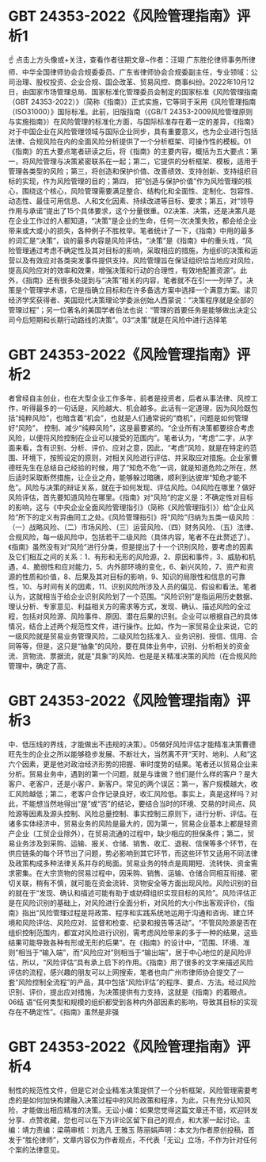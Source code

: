 # GBT 24353-2022《风险管理指南》评析1

☝ 点击上方头像或+关注，查看作者往期文章~作者：汪翊 广东胜伦律师事务所律师、中华全国律师协会合规委委员、广东省律师协会合规委副主任，专业领域：公司治理、股权投资、企业合规、国企改革、贸易风控、商事纠纷。2022年10月12日，由国家市场管理总局、国家标准化管理委员会制定的国家标准《风险管理指南（GBT 24353-2022）》（简称《指南》）正式实施，它等同于采用《风险管理指南（ISO31000）》国际标准。此前，旧版指南（《GB/T 24353-2009风险管理原则与实施指南》）在风险管理的标准化方面，与国际标准存在着一定的差异，《指南》对于中国企业在风险管理领域与国际企业同步，具有重要意义，也为企业进行包括法律、合规风险在内的全面风险分析提供了一个分析框架、可操作性的模板。01《指南》的五大要点笔者研读之后，将《指南》的主要内容，概括为五大要点：第一，将风险管理与决策紧密联系在一起；第二，它提供的分析框架、模板，适用于管理各类型的风险；第三，将创造和保护价值、改善绩效、支持创新、支持组织目标的实现，作为风险管理的目的；第四， 把“创造与保护价值”作为风险管理的核心，围绕这个核心，风险管理需要满足整合、结构化和全面性、定制化、包容性、动态性、最佳可用信息、人和文化因素、持续改进等目标、要求；第五，对“领导作用与承诺”提出了15个具体要求，这个分量很重。02决策、决策，还是决策凡是在企业工作过的人都知道，“决策”是企业的生命，任何一次决策失败，都会给企业带来或大或小的损失，各种例子不胜枚举。笔者统计了一下，《指南》中用的最多的词汇是“决策”，谈的最多内容是风险评估，“决策”是《指南》中的重头戏，“风险管理通过考虑不确定性及其对目标的影响，采取相应的措施，为组织的决策和运营以及有效应对各类突发事件提供支持。风险管理旨在保证组织恰当地应对风险，提高风险应对的效率和效果，增强决策和行动的合理性，有效地配置资源”。此外，《指南》还有很多处提到与“决策”相关的内容，笔者就不在引一一列举了。决策是个管理学术语，它是指确立目标和在许多备选方案中选择一个满意方案。诺贝经济学奖获得者、美国现代决策理论学委派创始人西蒙说：“决策程序就是全部的管理过程”；另一位著名的美国学者伯法也说：“管理的首要任务是能够做出决定公司今后短期和长期行动路线的决策”。03“决策”就是在风险中进行选择笔

# GBT 24353-2022《风险管理指南》评析2

者曾经自主创业，也在大型企业工作多年，前者是投资者，后者从事法律、风控工作，听得最多的一句话是，风险越大、机会越多。此话有一定道理，因为风险既包括“纯粹风险”，也暗含着“机会”，也就是人们通常说的“商机”，问题是如何管理好“风险”， 控制、减少“纯粹风险”，这是最要紧的。“企业所有决策都要综合考虑风险，以便将风险控制在企业可以接受的范围内”。笔者认为，“考虑”二字，从字面来看，含有识别、分析、评价、应对之意，因此，“考虑”风险，就是在特定的范围、环境下，按照设定的原则，对相关风险进行评估、并采取应对措施。企业家曹德旺先生在总结自己经验的时候，用了“知危不危”一词，就是知道危险之所在，然后适时采取断然措施，让企业之舟，能够躲过暗礁，顺利到达彼岸“知危才能不危”。风险与决策的辩证关系，就在于如何发现、评估风险。04风险在哪里？做好风险评估，首先要知道风险在哪里。《指南》对“风险”的定义是：不确定性对目标的影响，这与《中央企业全面风险管理指引》（简称《风险管理指引》）给“企业风险”所下的定义有异曲同工之处。《风险管理指引》将“风险”归纳为五类一级风险：（一）战略风险、（二）市场风险、（三）运营风险、（四）财务风险、（五）法律、合规风险，每一级风险中，包括若干二级风险（具体内容，笔者不在此赘述了）。《指南》虽然没有对“风险”进行分类，但是提出了十一个识别风险，要考虑的因素及它们相互之间的关系：1、有形和无形的风险源，2、原因和事件，3、威胁和机遇，4、脆弱性和应对能力，5、内外部环境的变化，6、新兴风险，7、资产和资源的性质和价值，8、后果及其对目标的影响，9、知识的局限性和信息的可靠性，10、与时间有关的因素，11、识别风险所涉及人员的偏见、假设和看法。笔者认为，这就相当于给企业识别风险划了一个范围。“风险识别”是指运用历史数据、理认分析、专家意见、利益相关方的需求等方式，发现、确认、描述风险的全过程，包括对风险源、风险事件、原因、潜在后果的识别。企业可以根据自己的具体情况，结合上述两个规范性文件，进行操作。比如，作为一家贸易企业来说，它的一级风险就是贸易业务管理风险，二级风险包括准入、业务识别、授信、信用、合同等等，但是，这只是“抽象”的风险，要在具体业务中，识别、分析相关的资金流、货物流、票据流，就是“具象”的风险、也是是关精准决策的风险（在合规风险管理中，确定了高、

# GBT 24353-2022《风险管理指南》评析3

中、低压线的界线，才能做出不违规的决策）。05做好风险评估才能精准决策曹德旺先生的企业之所以能够稳步发展、不断壮大，当然离不开“天时、地利、人和”这六个因素，更是他对政治经济形势的把握、审时度势的结果。笔者还以贸易企业来分析。贸易业务中，遇到的第一个问题，就是与谁做？他们是什么样的客户？是大客户、老客户，还是小客户、新客户。常见的两个误区：第一，客户规模越大，收汇风险越低；第二，老客户合作记录良好，收汇风险低。事实上，真是这样吗？对此，不能想当然地得出“是”或“否”的结论，要结合当时的环境、交易的时间点、风险源等因素及源头控制、风险总量控制、事实控制三原则下，进行分析、评估。在诸多实体经济中，贸易业务的风险是最大的，因为第一，贸易企业基本上都是轻资产企业（工贸企业除外），在贸易流通的过程中，缺少相应的担保条件；第二，贸易业务涉及到采购、运输、报关、仓储、销售、收汇、退税、信保等多个环节，在供应链条的每个环节出了问题，势必影响到其它环节，而这些环节又适用不同法律及政策构成多种法律关系并存的局面。贸易业务的特点是周期短、流转快、资金需求密集。在大宗货物的贸易过程中，因采购、销售、运输、仓储合同相互衔接、密切关联，稍有不慎，就可能在资金流转、货物安全等方面出现风险。风险识别的目的就在于“发现、确认和描述可能有助于或妨碍组织实现目标的风险”。风险评估正是在风险识别的基础上，对风险进行全面分析，对风险的大小作出客观评价，《指南》指出“风险管理过程是将政策、程序和实践系统地运用于沟通和咨询、建立环境和风险评估、风险应对、监督和检查、纪录和报告等活动”。“不管风险源是否在组织控制范围内，都宜对风险进行识别，需考虑风险带来的多于一种的结果，这些结果可能导致各种有形或无形的后果”。在《指南》的设计中，“范围、环境、准则”相当于“输入端”，而“风险应对”则相当于“输出端”，居于中心地位的是风险评估，所以，“风险评估”具有承上启下的作用。《指南》用了很多的文字来描述风险评估的流程，感兴趣的朋友可以上网搜索，笔者也向广州市律师协会提交了一套“风险控制全流程”的产品，其中包括“风险评估”的程序、要点、方法。经过风险识别、评价，提出应对措施，为决策提供有力支持，这就是《指南》的着眼点。06结 语“任何类型和规模的组织都受到各种内外部因素的影响，导致其目标的实现存在不确定性”。《指南》虽然是非强

# GBT 24353-2022《风险管理指南》评析4

制性的规范性文件，但是它对企业精准决策提供了一个分析框架，风险管理需要考虑的是如何加快构建融入决策过程中的风险政策和程序，为此，只有充分认知风险，才能做出相应精准的决策。无讼小编：如果您觉得这篇文章还不错，欢迎转发分享、点赞收藏，您也可以在下方评论区留下自己的观点，和大家一起讨论。主编：靖力责编：梁萌审核：刘逸凡 王雅玉 陈丽娟声明：本文为作者原创投稿，首发于“胜伦律师”，文章内容仅为作者观点，不代表「无讼」立场，不作为针对任何个案的法律意见。

